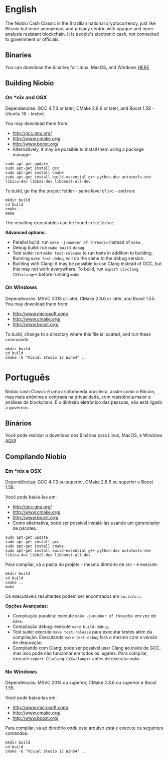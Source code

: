 # English

The Niobio Cash Classic is the Brazilian national cryptocurrency, just like Bitcoin but more anonymous and privacy centric with opaque and more analysis resistant blockchain. It is people's electronic cash, not connected to government or officials.

## Binaries

You can download the binaries for Linux, MacOS, and Windows [HERE](https://github.com/moedasdigitais/niobio-node-daemon/tags)

## Building Niobio 

### On *nix and OSX

Dependencies: GCC 4.7.3 or later, CMake 2.8.6 or later, and Boost 1.58 - Ubuntu 16 - tested.

You may download them from:

* http://gcc.gnu.org/
* http://www.cmake.org/
* http://www.boost.org/
* Alternatively, it may be possible to install them using a package manager.
```
sudo apt-get update
sudo apt-get install gcc
sudo apt-get install cmake
sudo apt-get install build-essential g++ python-dev autotools-dev libicu-dev libbz2-dev libboost-all-dev
```

To build, go the the project folder - same level of src - and run:
```
mkdir build
cd build
cmake ..
make
```

The resulting executables can be found in `build/src`.

**Advanced options:**

* Parallel build: run `make -j<number of threads>` instead of `make`.
* Debug build: run `make build-debug`.
* Test suite: run `make test-release` to run tests in addition to building. Running `make test-debug` will do the same to the debug version.
* Building with Clang: it may be possible to use Clang instead of GCC, but this may not work everywhere. To build, run `export CC=clang CXX=clang++` before running `make`.

### On Windows
Dependencies: MSVC 2013 or later, CMake 2.8.6 or later, and Boost 1.55. You may download them from:

* http://www.microsoft.com/
* http://www.cmake.org/
* http://www.boost.org/

To build, change to a directory where this file is located, and run theas commands: 
```
mkdir build
cd build
cmake -G "Visual Studio 12 Win64" ..
```

# Português
Niobio cash Classic é uma criptomoeda brasileira, assim como o Bitcoin, mas mais anônima e centrada na privacidade, com resistência maior a análises da blockchain. É o dinheiro eletrônico das pessoas, não está ligado a governos.

## Binários

Você pode realizar o download dos Binários para Linux, MacOS, e Windows [AQUI](https://github.com/moedasdigitais/niobio-node-daemon/tags)

## Compilando Niobio

### Em *nix e OSX

Dependências: GCC 4.7.3 ou superior, CMake 2.8.6 ou superior e Boost 1.58.

Você pode baixá-las em:

* http://gcc.gnu.org/
* http://www.cmake.org/
* http://www.boost.org/
* Como alternativa, pode ser possível instalá-las usando um gerenciador de pacotes.
```
sudo apt-get update
sudo apt-get install gcc
sudo apt-get install cmake
sudo apt-get install build-essential g++ python-dev autotools-dev libicu-dev libbz2-dev libboost-all-dev
```

Para compilar, vá a pasta do projeto - mesmo diretório de src - e execute:
```
mkdir build
cd build
cmake ..
make
```

Os executáveis resultantes podem ser encontrados em `build/src`.

**Opções Avançadas:**

* Compilação paralela: execute `make -j<number of threads>` em vez de `make`.
* Compilação debug: execute `make build-debug`.
* Test suite: execute `make test-release` para executar testes além da compilação. Executando `make test-debug` fará o mesmo com a versão de depuração.
* Compilando com Clang: pode ser possível usar Clang ao invés de GCC, mas isso pode não funcionar em todos os lugares. Para compilar, execute `export CC=clang CXX=clang++` antes de executar `make`.

### No Windows
Dependências: MSVC 2013 ou superior, CMake 2.8.6 ou superior e Boost 1.55. 

Você pode baixá-las em:

* http://www.microsoft.com/
* http://www.cmake.org/
* http://www.boost.org/

Para compilar, vá ao diretório onde este arquivo está e execute os seguintes comandos:
```
mkdir build
cd build
cmake -G "Visual Studio 12 Win64" ..
```
